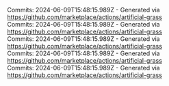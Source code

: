 Commits: 2024-06-09T15:48:15.989Z - Generated via https://github.com/marketplace/actions/artificial-grass
<br>
Commits: 2024-06-09T15:48:15.989Z - Generated via https://github.com/marketplace/actions/artificial-grass
<br>
Commits: 2024-06-09T15:48:15.989Z - Generated via https://github.com/marketplace/actions/artificial-grass
<br>
Commits: 2024-06-09T15:48:15.989Z - Generated via https://github.com/marketplace/actions/artificial-grass
<br>
Commits: 2024-06-09T15:48:15.989Z - Generated via https://github.com/marketplace/actions/artificial-grass
<br>
